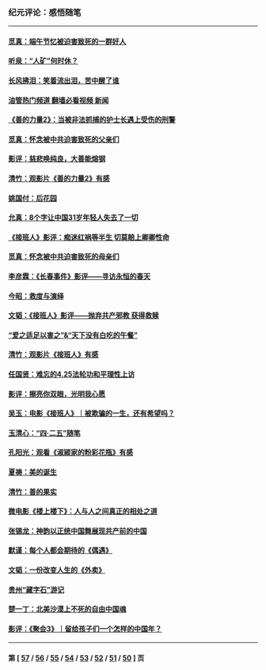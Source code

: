 ### 纪元评论：感悟随笔
---
#### [觅真：端午节忆被迫害致死的一群好人](../../pages/nsc1035/n14020985.md?06250330) 
#### [听泉：“人矿”何时休？](../../pages/nsc1035/n14016609.md?06250330) 
#### [长风拂泪：笑着流出泪，苦中醒了谁](../../pages/nsc1035/n14016469.md?06250330) 
#### [油管热门频道 翻墙必看视频 新闻](ok?06250330)
#### [《善的力量2》：当被非法抓捕的护士长遇上受伤的刑警](../../pages/nsc1035/n14015561.md?06250330) 
#### [觅真：怀念被中共迫害致死的父亲们](../../pages/nsc1035/n14014258.md?06250330) 
#### [影评：慈悲唤纯良，大善能熔钢](../../pages/nsc1035/n14010867.md?06250330) 
#### [清竹：观影片《善的力量2》有感](../../pages/nsc1035/n14010015.md?06250330) 
#### [姚国付：后花园](../../pages/nsc1035/n14005301.md?06250330) 
#### [允真：8个字让中国31岁年轻人失去了一切](../../pages/nsc1035/n13999093.md?06250330) 
#### [《接班人》影评：痴迷红祸等半生 切莫赔上卿卿性命](../../pages/nsc1035/n13998676.md?06250330) 
#### [觅真：怀念被中共迫害致死的母亲们](../../pages/nsc1035/n13997271.md?06250330) 
#### [李彦霖：《长春事件》影评——寻访永恒的春天](../../pages/nsc1035/n13995112.md?06250330) 
#### [今昭：救度与演绎](../../pages/nsc1035/n13992670.md?06250330) 
#### [文韬：《接班人》影评——抛弃共产邪教 获得救赎](../../pages/nsc1035/n13990160.md?06250330) 
#### [“爱之适足以害之”&“天下没有白吃的午餐”](../../pages/nsc1035/n13988391.md?06250330) 
#### [清竹：观影片《接班人》有感](../../pages/nsc1035/n13983561.md?06250330) 
#### [任国贤：难忘的4.25法轮功和平理性上访](../../pages/nsc1035/n13983482.md?06250330) 
#### [影评：擦亮你双眼，光明我心愿](../../pages/nsc1035/n13982333.md?06250330) 
#### [吴玉：电影《接班人》｜被欺骗的一生，还有希望吗？](../../pages/nsc1035/n13981972.md?06250330) 
#### [玉清心：“四·二五”随笔](../../pages/nsc1035/n13978628.md?06250330) 
#### [孔阳光：观看《淑颍家的粉彩花瓶》有感](../../pages/nsc1035/n13967929.md?06250330) 
#### [夏祷：美的诞生](../../pages/nsc1035/n13962321.md?06250330) 
#### [清竹：善的果实](../../pages/nsc1035/n13963980.md?06250330) 
#### [微电影《楼上楼下》：人与人之间真正的相处之道](../../pages/nsc1035/n13944319.md?06250330) 
#### [张锡龙：神韵以正统中国舞展现共产前的中国](../../pages/nsc1035/n13939727.md?06250330) 
#### [默谨：每个人都会期待的《偶遇》](../../pages/nsc1035/n13939091.md?06250330) 
#### [文韬：一份改变人生的《外卖》](../../pages/nsc1035/n13931822.md?06250330) 
#### [贵州“藏字石”游记](../../pages/nsc1035/n13923310.md?06250330) 
#### [楚一丁：北美沙漠上不死的自由中国魂](../../pages/nsc1035/n13921879.md?06250330) 
#### [影评：《聚会3》｜留给孩子们一个怎样的中国年？](../../pages/nsc1035/n13919652.md?06250330) 

---
#### 第 [ [57](./57.md?06250330) / [56](./56.md?06250330) / [55](./55.md?06250330) / [54](./54.md?06250330) / [53](./53.md?06250330) / [52](./52.md?06250330) / [51](./51.md?06250330) / [50](./50.md?06250330) ] 页
